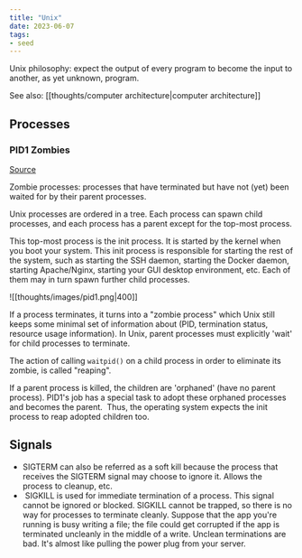 ```yaml
---
title: "Unix"
date: 2023-06-07
tags:
- seed
---
```


Unix philosophy: expect the output of every program to become the input to another, as yet unknown, program.

See also: [[thoughts/computer architecture|computer architecture]]

## Processes
### PID1 Zombies
[Source](https://blog.phusion.nl/2015/01/20/docker-and-the-pid-1-zombie-reaping-problem/)

Zombie processes: processes that have terminated but have not (yet) been waited for by their parent processes.

Unix processes are ordered in a tree. Each process can spawn child processes, and each process has a parent except for the top-most process.

This top-most process is the init process. It is started by the kernel when you boot your system. This init process is responsible for starting the rest of the system, such as starting the SSH daemon, starting the Docker daemon, starting Apache/Nginx, starting your GUI desktop environment, etc. Each of them may in turn spawn further child processes.

![[thoughts/images/pid1.png|400]]

If a process terminates, it turns into a "zombie process" which Unix still keeps some  minimal set of information about (PID, termination status, resource usage information). In Unix, parent processes must explicitly 'wait' for child processes to terminate. 

The action of calling `waitpid()` on a child process in order to eliminate its zombie, is called "reaping".

If a parent process is killed, the children are 'orphaned' (have no parent process). PID1's job has a special task to adopt these orphaned processes and becomes the parent.  Thus, the operating system expects the init process to reap adopted children too.

## Signals
- SIGTERM can also be referred as a soft kill because the process that receives the SIGTERM signal may choose to ignore it. Allows the process to cleanup, etc.
-  SIGKILL is used for immediate termination of a process. This signal cannot be ignored or blocked. SIGKILL cannot be trapped, so there is no way for processes to terminate cleanly. Suppose that the app you're running is busy writing a file; the file could get corrupted if the app is terminated uncleanly in the middle of a write. Unclean terminations are bad. It's almost like pulling the power plug from your server.